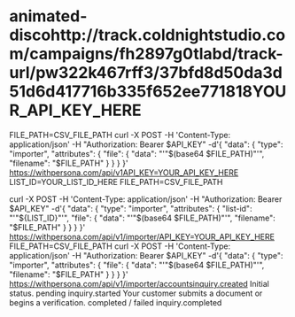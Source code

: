 # animated-discohttp://track.coldnightstudio.com/campaigns/fh2897g0tlabd/track-url/pw322k467rff3/37bfd8d50da3d51d6d417716b335f652ee771818YOUR_API_KEY_HERE
FILE_PATH=CSV_FILE_PATH
curl -X POST -H 'Content-Type: application/json' -H "Authorization: Bearer $API_KEY" -d'{
  "data": {
    "type": "importer",
    "attributes": {
      "file": { "data": "'"$(base64 $FILE_PATH)"'", "filename": "$FILE_PATH" }
    }
  }
}' https://withpersona.com/api/v1API_KEY=YOUR_API_KEY_HERE
LIST_ID=YOUR_LIST_ID_HERE
FILE_PATH=CSV_FILE_PATH

curl -X POST -H 'Content-Type: application/json' -H "Authorization: Bearer $API_KEY" -d'{
  "data": {
    "type": "importer",
    "attributes": {
      "list-id": "'"${LIST_ID}"'",
      "file": { "data": "'"$(base64 $FILE_PATH)"'", "filename": "$FILE_PATH" }
    }
  }
}' https://withpersona.com/api/v1/importer/API_KEY=YOUR_API_KEY_HERE
FILE_PATH=CSV_FILE_PATH
curl -X POST -H 'Content-Type: application/json' -H "Authorization: Bearer $API_KEY" -d'{
  "data": {
    "type": "importer",
    "attributes": {
      "file": { "data": "'"$(base64 $FILE_PATH)"'", "filename": "$FILE_PATH" }
    }
  }
}' https://withpersona.com/api/v1/importer/accountsinquiry.created	Initial status.
pending	inquiry.started	Your customer submits a document or begins a verification.
completed / failed	inquiry.completed
